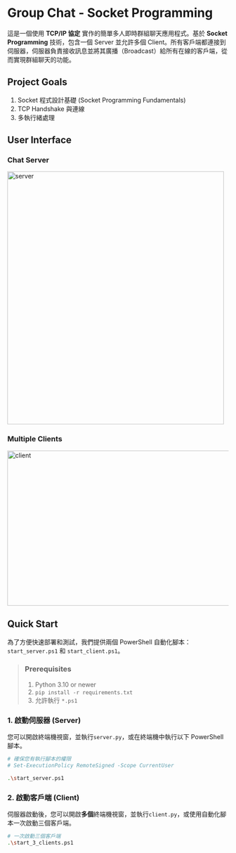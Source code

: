 # Group Chat - Socket Programming
這是一個使用 **TCP/IP 協定** 實作的簡單多人即時群組聊天應用程式。基於 **Socket Programming** 技術，包含一個 Server 並允許多個 Client。所有客戶端都連接到伺服器，伺服器負責接收訊息並將其廣播（Broadcast）給所有在線的客戶端，從而實現群組聊天的功能。

## Project Goals
1.  Socket 程式設計基礎 (Socket Programming Fundamentals)
2.  TCP Handshake 與連線
3.  多執行緒處理

## User Interface
### Chat Server
<img width="493" height="576" alt="server" src="https://github.com/user-attachments/assets/bc28b786-7ca9-4357-8d6c-b4377f8a6f1a" />

### Multiple Clients
<img width="937" height="353" alt="client" src="https://github.com/user-attachments/assets/400df6a2-ca06-48cd-a304-f3ea8380829b" />


## Quick Start
為了方便快速部署和測試，我們提供兩個 PowerShell 自動化腳本：`start_server.ps1` 和 `start_client.ps1`。

> ### Prerequisites
> 1. Python 3.10 or newer
> 2. `pip install -r requirements.txt`
> 3. 允許執行 `*.ps1`

### 1. 啟動伺服器 (Server)
您可以開啟終端機視窗，並執行`server.py`，或在終端機中執行以下 PowerShell 腳本。

```bash
# 確保您有執行腳本的權限
# Set-ExecutionPolicy RemoteSigned -Scope CurrentUser

.\start_server.ps1
```

### 2. 啟動客戶端 (Client)
伺服器啟動後，您可以開啟**多個**終端機視窗，並執行`client.py`，或使用自動化腳本一次啟動三個客戶端。

```bash
# 一次啟動三個客戶端
.\start_3_clients.ps1
```
